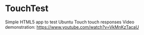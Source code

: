 # TouchTest
Simple HTML5 app to test Ubuntu Touch touch responses
Video demonstration: https://www.youtube.com/watch?v=VkMnKzTacaU
